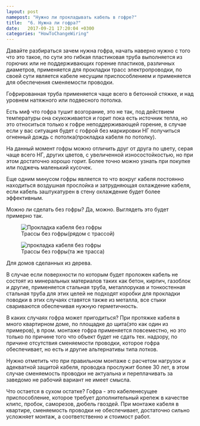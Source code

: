 ```yaml
---
layout: post
namepost: "Нужно ли прокладывать кабель в гофре?"
title:  "6. Нужна ли гофра?"
date:   2017-09-21 17:20:04 +0300
categories: "HowToChangeWiring"
---
```

Давайте разбираться зачем нужна гофра, начать наверно нужно с того что это такое, по сути это гибкая пластиковая труба выполняется из горючих или не поддерживающих горение пластиков, различных диаметров, применяется для прокладки трасс электропроводки, по своей сути является кабеле несущим приспособлением и применяется для обеспечения сменяемости проводки.

Гофрированная труба применяется чаще всего в бетонной стяжке, и над уровнем натяжного или подвесного потолка. 

Есть миф что гофра тушит возгорание, это не так, под действием температуры она скукоживается и горит пока есть источник тепла, но это относиться только к гофре неподдерживающей горение, в случае если у вас ситуация будет с гофрой без маркировки НГ получиться огненный дождь с потолка(прокладка кабеля по потолку).

На данный момент гофры можно отличить друг от друга по цвету, серая чаще всего НГ, других цветов, с увеличенной износостойкостью, но при этом достаточно хорошо горит. Более точно можно узнать при покупке или поджечь маленький кусочек.  

Еще одним минусом гофры является то что вокруг кабеля постоянно находиться воздушная прослойка и затрудняющая охлаждение кабеля, если кабель заштукатурен в стену охлаждение будет более эффективным.

Можно ли сделать без гофры?
Да, можно. Выглядеть это будет примерно так. 
<div class="gallery">
  <figure>
    <img class="center" src="../../../../img/corrugationNeedOrNot/zoom.JPG" alt="Прокладка кабеля без гофры">
    <figcaption>Трассы без гофры(рядом с трассой)</figcaption>
  </figure>
  <figure>
    <img class="center" src="../../../../img/corrugationNeedOrNot/pan.JPG" alt="прокладка кабеля без гофры">
    <figcaption>Трассы без гофры(та же трасса)</figcaption>
  </figure>
</div>

Для домов сделанных из дерева.

В случае если поверхности по которым будет проложен кабель не состоят из минеральных материалов таких как бетон, кирпич, газоблок и другие, применяется стальная труба, металлорукав и тонкостенная стальная труба для этих целей не подходят коробки для прокладки поводки в этих случаях ставятся также из металла, все стыки свариваются обеспечивая нужную герметичность. 

В каких случаях гофра может пригодиться?
При протяжке кабеля в много квартирном доме, по площадке до щита(это как один из примеров), в пром. монтаже гофра применяется повсеместно, но это только по причине того что объект будет не сдать тех. надзору, по причине отсутствия сменяемости проводки, которое гофра обеспечивает, но есть и другие альтернативы типа лотков.  

Нужно отметить что при правильном монтаже с расчетом нагрузок и адекватной защитой кабеля, проводка прослужит более 30 лет, в этом случае сменяемость проводки не актуальна и переплачивать за заведомо не рабочий вариант не имеет смысла.

Что остается в сухом остатке? Гофра - это кабеленесущее приспособление, которое требует дополнительный крепеж в качестве клипс, пробок, саморезов, дюбель гвоздей. При монтаже кабеля в квартире, сменяемость проводки не обеспечивает, достаточно сильно усложняет монтаж, а соответственно и стоимост работ.